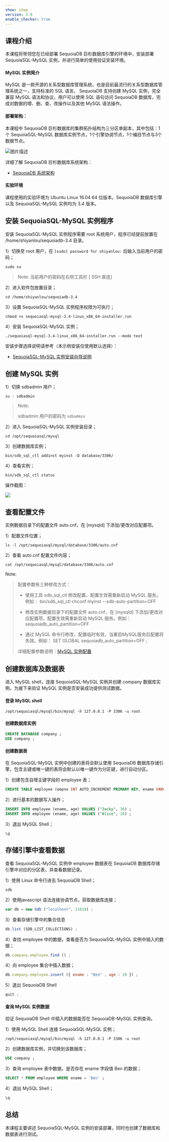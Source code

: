 ```yaml
---
show: step
version: 3.0
enable_checker: true
---
```



## 课程介绍
本课程将带领您在已经部署 SequoiaDB 巨杉数据库引擎的环境中，安装部署 SequoiaSQL-MySQL 实例，并进行简单的使用验证安装环境。

#### MySQL 实例简介
MySQL 是一款开源的关系型数据库管理系统，也是目前最流行的关系型数据库管理系统之一，支持标准的 SQL 语言。 SequoiaDB 支持创建 MySQL 实例，完全兼容 MySQL 语法和协议，用户可以使用 SQL 语句访问 SequoiaDB 数据库，完成对数据的增、删、查、改操作以及其他 MySQL 语法操作。

#### 部署架构：
本课程中 SequoiaDB 巨杉数据库的集群拓扑结构为三分区单副本，其中包括：1个 SequoiaSQL-MySQL 数据库实例节点，1个引擎协调节点，1个编目节点与3个数据节点。

![图片描述](https://doc.shiyanlou.com/courses/1469/1207281/8d88e6faed223a26fcdc66fa2ef8d3c5)

详细了解 SequoiaDB 巨杉数据库系统架构：
* [SequoiaDB 系统架构](http://doc.sequoiadb.com/cn/sequoiadb-cat_id-1519649201-edition_id-0)

#### 实验环境
课程使用的实验环境为 Ubuntu Linux 16.04 64 位版本。SequoiaDB 数据库引擎以及 SequoiaSQL-MySQL 实例均为 3.4 版本。


##  安装 SequoiaSQL-MySQL 实例程序
安装 SequoiaSQL-MySQL 实例程序需要 root 系统用户，程序已经提前放置在 /home/shiyanlou/sequoiadb-3.4 目录。

1）切换至 root 用户，在 `[sudo] password for shiyanlou:` 后输入当前用户的密码；

```shell
sudo su
```
> Note:
> 当前用户的密码在右侧工具栏 [ SSH 直连]

2）进入软件包放置目录；

```shell
cd /home/shiyanlou/sequoiadb-3.4
```

3）设置 SequoiaSQL-MySQL 实例程序权限为可执行；

```shell
chmod +x sequoiasql-mysql-3.4-linux_x86_64-installer.run  
```
4）安装 SequoiaSQL-MySQL 实例；

```shell
./sequoiasql-mysql-3.4-linux_x86_64-installer.run --mode text
```
安装步骤选择说明请参考（本示例安装仅使用默认选择）：
* [SequoiaSQL-MySQL 实例安装向导说明](http://doc.sequoiadb.com/cn/sequoiadb-cat_id-1521595270-edition_id-0)


## 创建 MySQL 实例

1）切换 sdbadmin 用户；

```shell
su - sdbadmin
```
> Note:
>
> sdbadmin 用户的密码为 `sdbadmin`

2）进入 SequoiaSQL-MySQL 实例安装目录；

```shell
cd /opt/sequoiasql/mysql
```

3）创建数据库实例；

```shell
bin/sdb_sql_ctl addinst myinst -D database/3306/
```

4）查看实例；

```shell
bin/sdb_sql_ctl status
```

操作截图：

![](https://doc.shiyanlou.com/courses/1539/1207281/afd8e3ad9fafd763b9fe9784426b2e03-0)

## 查看配置文件

实例数据目录下的配置文件 auto.cnf，在 [mysqld] 下添加/更改对应配置项。

1）配置文件位置；

```shell
ls -l /opt/sequoiasql/mysql/database/3306/auto.cnf
```

2）查看 auto.cnf 配置文件内容；

```shell
cat /opt/sequoiasql/mysql/database/3306/auto.cnf
```

Note:
>配置参数有三种修改方式： 
>- 使用工具 sdb_sql_ctl 修改配置，配置生效需重新启动 MySQL 服务。例如：
> bin/sdb_sql_ctl chconf myinst --sdb-auto-partition=OFF
> 
> - 修改实例数据目录下的配置文件 auto.cnf，在 [mysqld] 下添加/更改对应配置项，配置生效需重新启动 MySQL 服务。例如：
> sequoiadb_auto_partition=OFF
> 
> - 通过 MySQL 命令行修改，配置临时有效，当重启MySQL服务后配置将失效。例如：
> SET GLOBAL sequoiadb_auto_partition=OFF ;
>
> 详细配置参数说明：[MySQL 实例配置](http://doc.sequoiadb.com/cn/SequoiaDB-cat_id-1566551297-edition_id-304#引擎配置使用说明)

## 创建数据库及数据表

进入 MySQL shell，连接 SequoiaSQL-MySQL 实例并创建 company 数据库实例，为接下来验证 MySQL 实例是否安装成功提供测试数据。

#### 登录 MySQL shell 

```shell
/opt/sequoiasql/mysql/bin/mysql -h 127.0.0.1 -P 3306 -u root
```

#### 创建数据库实例

```sql
CREATE DATABASE company ;
USE company ;
```

#### 创建数据表
在 SequoiaSQL-MySQL 实例中创建的表将会默认使用 SequoiaDB 数据库存储引擎，包含主键或唯一键的表将会默认以唯一键作为分区键，进行自动分区。


1）创建包含自增主键字段的 employee 表；

```sql
CREATE TABLE employee (empno INT AUTO_INCREMENT PRIMARY KEY, ename VARCHAR(128), age INT) ;
```

2）进行基本的数据写入操作；

```sql
INSERT INTO employee (ename, age) VALUES ("Jacky", 36) ;
INSERT INTO employee (ename, age) VALUES ("Alice", 18) ;
```

3）退出 MySQL Shell；

```shell
\q
```

## 存储引擎中查看数据
查看 SequoiaSQL-MySQL 实例中 employee 数据表在 SequoiaDB 数据库存储引擎中对应的分区表，并查看数据记录。

1）使用 Linux 命令行进去 SequoiaDB Shell；

```shell
sdb
```
2）使用javascript 语法连接协调节点，获取数据库连接；

```javascript
var db = new Sdb ("localhost", 11810) ;
```

3）查看存储引擎中的集合信息

```javascript
db.list (SDB_LIST_COLLECTIONS) ;
```

4）查找 employee 中的数据，查看是否为 SequoiaSQL-MySQL 实例中插入的数据；

```javascript
db.company.employee.find () ;
```

4）向 employee 集合中插入数据；

```javascript
db.company.employee.insert ({ ename : "Ben" , age : 20 }) ;
```

5）退出 SequoiaDB Shell

```javascript
quit ;
```

#### 查询 MySQL 实例数据

验证 SequoiaDB Shell 中插入的数据能否在 SequoiaDB-MySQL 实例查询。

1）使用 MySQL Shell 连接 SequoiaSQL-MySQL 实例；

```shell
/opt/sequoiasql/mysql/bin/mysql -h 127.0.0.1 -P 3306 -u root
```

2）创建数据库实例，并切换到该数据库；

```sql
USE company ;
```
3）查询 employee 表中数据，是否存在 ename 字段值 Ben 的数据；

```sql
SELECT * FROM employee WHERE ename = 'Ben' ;
```

4）退出 MySQL Shell；

```sql
\q
```

## 总结
本课程主要讲述 SequoiaSQL-MySQL 实例的安装部署，同时也创建了数据库和数据表进行测试。
